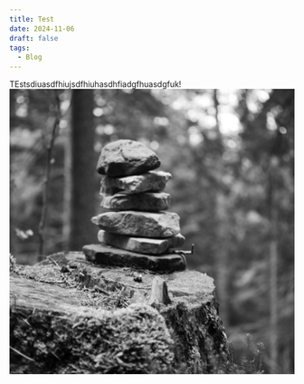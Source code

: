 ```yaml
---
title: Test
date: 2024-11-06
draft: false
tags:
  - Blog
---
```

TEstsdiuasdfhiujsdfhiuhasdhfiadgfhuasdgfuk!![Image Description](/images/01236edfc4587e07938ace0c8d2c2dbd9a0da1ac39.png)